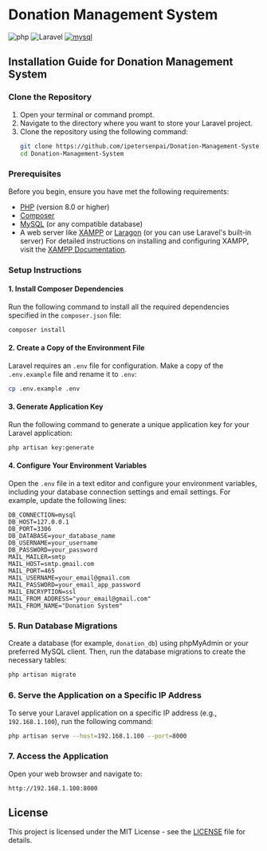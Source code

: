 # Donation Management System
![php](https://img.shields.io/badge/php-%fcc803.svg?style=for-the-badge&logo=php&logoColor=white)
![Laravel](https://img.shields.io/badge/laravel-%23FF2D20.svg?style=for-the-badge&logo=laravel&logoColor=white)
[![mysql](https://img.shields.io/badge/mysql-2d97d2?style=for-the-badge&logo=mysql&logoColor=orange)](https://www.mysql.com/)
## Installation Guide for Donation Management System
### Clone the Repository
1. Open your terminal or command prompt.
2. Navigate to the directory where you want to store your Laravel project.
3. Clone the repository using the following command:
   ```bash
   git clone https://github.com/ipetersenpai/Donation-Management-System.git
   cd Donation-Management-System
   ```
### Prerequisites
Before you begin, ensure you have met the following requirements:
- [PHP](https://www.php.net/manual/en/install.php) (version 8.0 or higher)
- [Composer](https://getcomposer.org/download/)
- [MySQL](https://www.mysql.com/downloads/) (or any compatible database)
- A web server like [XAMPP](https://www.apachefriends.org/index.html) or [Laragon](https://laragon.org/) (or you can use Laravel's built-in server)
For detailed instructions on installing and configuring XAMPP, visit the [XAMPP Documentation](https://www.apachefriends.org/docs/).
### Setup Instructions
#### 1. Install Composer Dependencies
Run the following command to install all the required dependencies specified in the `composer.json` file:
```bash
composer install
```
#### 2. Create a Copy of the Environment File
Laravel requires an `.env` file for configuration. Make a copy of the `.env.example` file and rename it to `.env`:
```bash
cp .env.example .env
```
#### 3. Generate Application Key
Run the following command to generate a unique application key for your Laravel application:
```bash
php artisan key:generate
```
#### 4. Configure Your Environment Variables
Open the `.env` file in a text editor and configure your environment variables, including your database connection settings and email settings.
For example, update the following lines:
```plaintext
DB_CONNECTION=mysql
DB_HOST=127.0.0.1
DB_PORT=3306
DB_DATABASE=your_database_name
DB_USERNAME=your_username
DB_PASSWORD=your_password
MAIL_MAILER=smtp
MAIL_HOST=smtp.gmail.com
MAIL_PORT=465
MAIL_USERNAME=your_email@gmail.com
MAIL_PASSWORD=your_email_app_password
MAIL_ENCRYPTION=ssl
MAIL_FROM_ADDRESS="your_email@gmail.com"
MAIL_FROM_NAME="Donation System"
```
### 5. Run Database Migrations
Create a database (for example, `donation_db`) using phpMyAdmin or your preferred MySQL client.
Then, run the database migrations to create the necessary tables:
```bash
php artisan migrate
```
### 6. Serve the Application on a Specific IP Address
To serve your Laravel application on a specific IP address (e.g., `192.168.1.100`), run the following command:
```bash
php artisan serve --host=192.168.1.100 --port=8000
```
### 7. Access the Application
Open your web browser and navigate to:
```
http://192.168.1.100:8000
```
## License
This project is licensed under the MIT License - see the [LICENSE](LICENSE) file for details.
